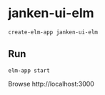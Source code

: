 # janken-ui-elm

```
create-elm-app janken-ui-elm
```

## Run

```
elm-app start
```

Browse http://localhost:3000

